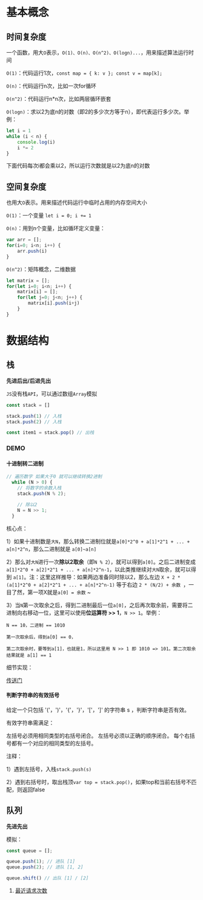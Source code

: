 # 基本概念

## 时间复杂度

一个函数，用大`O`表示，`O(1)、O(n)、O(n^2)、O(logn)...`，用来描述算法运行时间

`O(1)`：代码运行1次，`const map = { k: v }; const v = map[k]; `

`O(n)`：代码运行n次，比如一次for循环

`O(n^2)`：代码运行n*n次，比如两层循环嵌套

`O(logn)`：求以2为底n的对数（即2的多少次方等于n），即代表运行多少次。举例：

```js
let i = 1
while (i < n) {
    console.log(i)
    i *= 2
}
```

下面代码每次i都会乘以2，所以运行次数就是以2为底n的对数

## 空间复杂度

也用大`O`表示。用来描述代码运行中临时占用的内存空间大小

`O(1)`：一个变量 `let i = 0; i += 1`

`O(n)`：用到n个变量，比如循环定义变量：

```js
var arr = [];
for(i=0; i<n; i++) {
    arr.push(i)
}
```

`O(n^2)`：矩阵概念，二维数据

```js
let matrix = [];
for(let i=0; i<n; i++) {
    matrix[i] = [];
    for(let j=0; j<n; j++) {
        matrix[i].push(i+j)
    }
}
```

# 数据结构

## 栈

**先进后出/后进先出**

`JS`没有栈`API`，可以通过数组`Array`模拟

```js
const stack = []

stack.push(1) // 入栈
stack.push(2) // 入栈

const item1 = stack.pop() // 出栈
```

### DEMO

#### 十进制转二进制

```js
// 遍历数字 如果大于0 就可以继续转换2进制
  while (N > 0) {
    // 将数字的余数入栈
    stack.push(N % 2);

    // 除以2
    N = N >> 1;
  }
```

核心点：

1）如果十进制数是`大N`，那么转换二进制位就是`a[0]*2^0 + a[1]*2^1 + ... + a[n]*2^n`，那么二进制就是 `a[0]~a[n]`

2）那么对`大N`进行一次**除以2取余**（即`N % 2`），就可以得到`a[0]`。之后二进制变成 `a[1]*2^0 + a[2]*2^1 + ... + a[n]*2^n-1`，以此类推继续对`大N`取余，就可以得到 `a[1]`。注：这里这样推导：如果两边准备同时除以2，那么左边 `X + 2 * (a[1]*2^0 + a[2]*2^1 + ... + a[n]*2^n-1)` 等于右边 `2 * (N/2) + 余数 `，一目了然，第一项X就是`a[0] = 余数` ~

3）当`N`第一次取余之后，得到二进制最后一位`a[0]`，之后再次取余前，需要将二进制向右移动一位，这里可以使用**位运算符 >> 1**，`N >> 1`。举例：

```
N == 10，二进制 == 1010

第一次取余后，得到a[0] == 0，

第二次取余时，要等到a[1]，也就是1，所以这里用 N >> 1 即 1010 => 101。第二次取余结果就是 a[1] == 1
```

细节实现：

[传送门](./example/stack.js)

#### 判断字符串的有效括号

给定一个只包括 '('，')'，'{'，'}'，'['，']' 的字符串 s ，判断字符串是否有效。

有效字符串需满足：

左括号必须用相同类型的右括号闭合。
左括号必须以正确的顺序闭合。
每个右括号都有一个对应的相同类型的左括号。

注释：

1）遇到左括号，入栈`stack.push(s)`

2）遇到右括号时，取出栈顶`var top = stack.pop()`，如果top和当前右括号不匹配，则返回false

## 队列

**先进先出**

模拟：

```js
const queue = [];

queue.push(1); // 进队 [1]
queue.push(2); // 进队 [1, 2]

queue.shift() // 出队 [1] / [2]
```

1. [最近请求次数](https://leetcode.cn/problems/H8086Q/)
